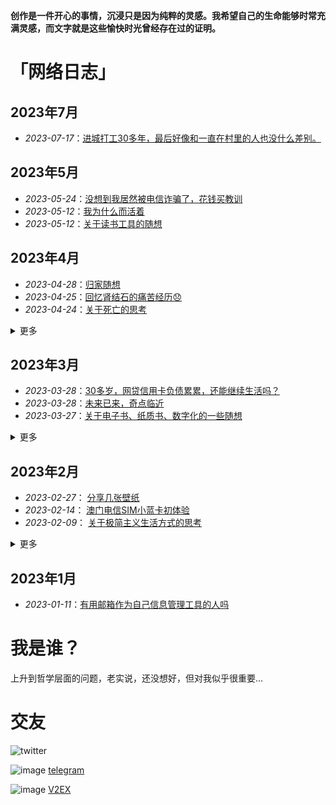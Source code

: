 __创作是一件开心的事情，沉浸只是因为纯粹的灵感。我希望自己的生命能够时常充满灵感，而文字就是这些愉快时光曾经存在过的证明。__
<br>
# 「网络日志」
## 2023年7月
* _2023-07-17_：[进城打工30多年，最后好像和一直在村里的人也没什么差别。](https://github.com/freepoint-jsj/freepoint.GitHub.io/issues/50#issue-1807206435)
## 2023年5月
* _2023-05-24_：[没想到我居然被电信诈骗了，花钱买教训](https://github.com/freepoint-jsj/freepoint.GitHub.io/issues/47#issue-1723569525)
* _2023-05-12_：[我为什么而活着](https://github.com/freepoint-jsj/freepoint.GitHub.io/issues/46#issue-1707183588)
* _2023-05-12_：[关于读书工具的随想](https://github.com/freepoint-jsj/freepoint.GitHub.io/issues/45#issue-1706796506)
## 2023年4月
* _2023-04-28_：[归家随想](https://github.com/freepoint-jsj/freepoint.GitHub.io/issues/43#issue-1688214290)
* _2023-04-25_：[回忆肾结石的痛苦经历😞](https://github.com/freepoint-jsj/freepoint.GitHub.io/issues/42#issue-1682334202)
* _2023-04-24_：[关于死亡的思考](https://github.com/freepoint-jsj/freepoint.GitHub.io/issues/41#issue-1681322834)

<details><summary>更多</summary>
<p>

* _2023-04-21_：[有趣的职业测试网站](https://github.com/freepoint-jsj/freepoint.GitHub.io/issues/40#issue-1678131985)
* _2023-04-21_：[Markdown ▶ 折叠功能的思考）](https://github.com/freepoint-jsj/freepoint.GitHub.io/issues/39#issue-1678032411)
* _2023-04-19_：[有趣的元素周期表网站](https://github.com/freepoint-jsj/freepoint.GitHub.io/issues/32#issue-1674064241)
* _2023-04-19_：[telegram 频道推荐](https://github.com/freepoint-jsj/freepoint.GitHub.io/issues/33#issue-1674067413)
* _2023-04-19_：[初读维特根斯坦](https://github.com/freepoint-jsj/freepoint.GitHub.io/issues/34#issue-1674426311)

</p>
</details> 

## 2023年3月
* _2023-03-28_：[30多岁，网贷信用卡负债累累，还能继续生活吗？](https://github.com/freepoint-jsj/freepoint.GitHub.io/blob/main/30%E5%A4%9A%E5%B2%81%EF%BC%8C%E7%BD%91%E8%B4%B7%E4%BF%A1%E7%94%A8%E5%8D%A1%E8%B4%9F%E5%80%BA%E7%B4%AF%E7%B4%AF%EF%BC%8C%E8%BF%98%E8%83%BD%E7%BB%A7%E7%BB%AD%E7%94%9F%E6%B4%BB%E5%90%97%EF%BC%9F.md)
* _2023-03-28_：[未来已来，奇点临近](https://github.com/freepoint-jsj/freepoint.GitHub.io/blob/main/%E6%9C%AA%E6%9D%A5%E5%B7%B2%E6%9D%A5%EF%BC%8C%E5%A5%87%E7%82%B9%E4%B8%B4%E8%BF%91%E3%80%82.md)
* _2023-03-27_：[关于电子书、纸质书、数字化的一些随想](https://github.com/freepoint-jsj/freepoint.GitHub.io/issues/30#issue-1636948919)
<details><summary>更多</summary>
<p>

* _2023-03-23_：[阿尔贝·加缪1957年获颁诺贝尔文学奖时的原声演讲](https://telegra.ph/Camus-Nobel-Prize-acceptance-speech-03-22)

* _2023-03-20_：[2030年后人类将逐渐永生](https://github.com/freepoint-jsj/freepoint.GitHub.io/blob/main/%E5%BA%93%E5%85%B9%E9%9F%A6%E5%B0%94%EF%BC%9A2030%E5%B9%B4%E5%90%8E%E4%BA%BA%E7%B1%BB%E5%B0%86%E9%80%90%E6%B8%90%E6%B0%B8%E7%94%9F%20.md)

* _2023-03-01_： [柳智宇出家还俗的思考](https://github.com/freepoint-jsj/freepoint.GitHub.io/issues/11#issue-1604395962)

* _2023-03-01_： [孤独的梵高，梵高的孤独](https://github.com/freepoint-jsj/freepoint.GitHub.io/issues/10#issue-1604392458)

* _2023-03-01_： [世界是自己的，与他人无关](https://github.com/freepoint-jsj/freepoint.GitHub.io/issues/9#issue-1604385717)

</p>
</details> 

## 2023年2月
* _2023-02-27_： [分享几张壁纸](https://github.com/freepoint-jsj/freepoint.GitHub.io/blob/134d8457220af8a683609ab7384b0c0764376ef6/%E5%88%86%E4%BA%AB%E5%87%A0%E5%BC%A0%E5%A3%81%E7%BA%B8.md)
* _2023-02-14_： [澳门电信SIM小蓝卡初体验](https://github.com/freepoint-jsj/freepoint.GitHub.io/issues/7#issue-1583917910)
* _2023-02-09_： [关于极简主义生活方式的思考](https://github.com/freepoint-jsj/freepoint.GitHub.io/issues/5#issue-1577294481)
<details><summary>更多</summary>
<p>

* _2023-02-08_： [我为什么在Github issue 写博客](https://github.com/freepoint-jsj/freepoint.GitHub.io/issues/4#issue-1575885261)

* _2023-02-06_： [谈谈最近用过的翻译软件](https://github.com/freepoint-jsj/freepoint.GitHub.io/issues/1#issue-1571858794)   

* _2023-02-06_： [有趣的时间、空间定义](https://github.com/freepoint-jsj/freepoint.GitHub.io/issues/2#issue-1571862184)

* _2023-02-18_： [读《柔软说话》的一些想法](https://github.com/freepoint-jsj/freepoint.GitHub.io/issues/8#issue-1590360853)

* _2023-02-08_： [碳中和赛道整理](https://github.com/freepoint-jsj/freepoint.GitHub.io/blob/e2eafda802568f948f743ec913c056551e0b9db6/2022-10-14%20_%20%E7%A2%B3%E4%B8%AD%E5%92%8C%E8%B5%9B%E9%81%93%E6%95%B4%E7%90%86.md)

</p>
</details> 


## 2023年1月
* _2023-01-11_：[有用邮箱作为自己信息管理工具的人吗](https://www.v2ex.com/t/909245#reply13)


# 我是谁？
上升到哲学层面的问题，老实说，还没想好，但对我似乎很重要...

# 交友
 ![twitter](https://img.shields.io/badge/twitter-1DA1F2?style=for-the-badge&logo=twitter&logoColor=white)
 
 ![image](https://user-images.githubusercontent.com/122953296/222032635-f5da0177-7ba3-4c05-acbc-3c92797c7524.png) [telegram](https://t.me/quweixiaoji) 
 
 ![image](https://user-images.githubusercontent.com/122953296/222033991-5d535bfd-859d-4628-ba32-94b4ed9b4028.png) [V2EX](https://www.v2ex.com/member/freepoint) 

